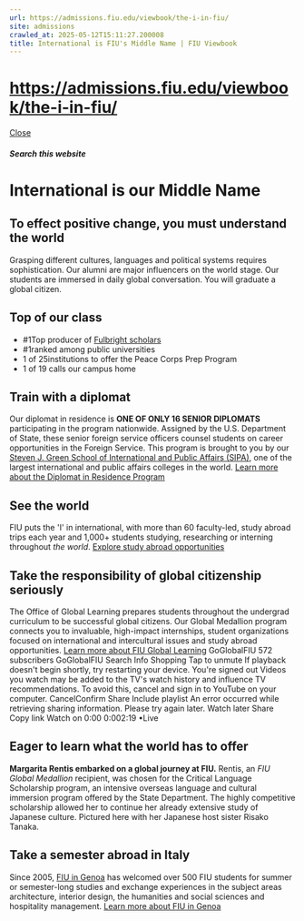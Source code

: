 ```yaml
---
url: https://admissions.fiu.edu/viewbook/the-i-in-fiu/
site: admissions
crawled_at: 2025-05-12T15:11:27.200008
title: International is FIU's Middle Name | FIU Viewbook
---
```


# https://admissions.fiu.edu/viewbook/the-i-in-fiu/

[ Close ](https://admissions.fiu.edu/viewbook/the-i-in-fiu/)
##### Search this website
# International is our Middle Name
## To effect positive change, you must understand the world
Grasping different cultures, languages and political systems requires sophistication. Our alumni are major influencers on the world stage. Our students are immersed in daily global conversation. You will graduate a global citizen.
## Top of our class
  * #1Top producer of [Fulbright scholars](https://global.fiu.edu/for-faculty-staff/fulbright-program/)
  * #1ranked among public universities
  * 1 of 25institutions to offer the Peace Corps Prep Program
  * 1 of 19 calls our campus home


## Train with a diplomat
Our diplomat in residence is **ONE OF ONLY 16 SENIOR DIPLOMATS** participating in the program nationwide. Assigned by the U.S. Department of State, these senior foreign service officers counsel students on career opportunities in the Foreign Service.
This program is brought to you by our [Steven J. Green School of International and Public Affairs (SIPA)](https://sipa.fiu.edu/), one of the largest international and public affairs colleges in the world.
[Learn more about the Diplomat in Residence Program](https://pir.fiu.edu/people/diplomat-in-residence/)
## See the world
FIU puts the 'I' in international, with more than 60 faculty-led, study abroad trips each year and 1,000+ students studying, researching or interning throughout _the world_.
[Explore study abroad opportunities](https://studyabroad.fiu.edu/)
## Take the responsibility of global citizenship seriously
The Office of Global Learning prepares students throughout the undergrad curriculum to be successful global citizens.
Our Global Medallion program connects you to invaluable, high-impact internships, student organizations focused on international and intercultural issues and study abroad opportunities.
[Learn more about FIU Global Learning](https://goglobal.fiu.edu/)
GoGlobalFIU
572 subscribers
GoGlobalFIU
Search
Info
Shopping
Tap to unmute
If playback doesn't begin shortly, try restarting your device.
You're signed out
Videos you watch may be added to the TV's watch history and influence TV recommendations. To avoid this, cancel and sign in to YouTube on your computer.
CancelConfirm
Share
Include playlist
An error occurred while retrieving sharing information. Please try again later.
Watch later
Share
Copy link
Watch on
0:00
0:002:19
•Live
## Eager to learn what the world has to offer
**Margarita Rentis embarked on a global journey at FIU.** Rentis, an _FIU Global Medallion_ recipient, was chosen for the Critical Language Scholarship program, an intensive overseas language and cultural immersion program offered by the State Department. The highly competitive scholarship allowed her to continue her already extensive study of Japanese culture. Pictured here with her Japanese host sister Risako Tanaka.
## Take a semester abroad in Italy
Since 2005, [FIU in Genoa](https://genoa.fiu.edu/) has welcomed over 500 FIU students for summer or semester-long studies and exchange experiences in the subject areas architecture, interior design, the humanities and social sciences and hospitality management.
[Learn more about FIU in Genoa](https://global.fiu.edu/world-centers/world-center-italy/index.html)

